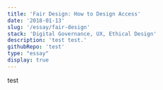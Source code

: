 ```yaml
---
title: 'Fair Design: How to Design Access'
date: '2018-01-13'
slug: '/essay/fair-design'
stack: 'Digital Governance, UX, Ethical Design'
description: 'test test.'
githubRepo: 'test'
type: "essay"  
display: true
---
```


test
